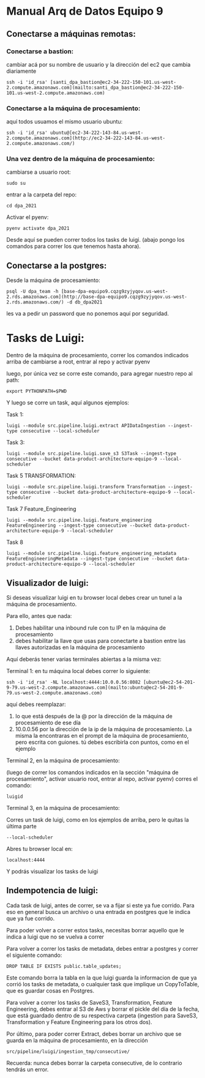 # Manual Arq de Datos Equipo 9

## Conectarse a máquinas remotas:

### Conectarse a bastion:

cambiar acá por su nombre de usuario y la dirección del ec2 que cambia diariamente

`ssh -i 'id_rsa' [santi_dpa_bastion@ec2-34-222-150-101.us-west-2.compute.amazonaws.com](mailto:santi_dpa_bastion@ec2-34-222-150-101.us-west-2.compute.amazonaws.com)`

### Conectarse a la máquina de procesamiento:

aquí todos usuamos el mismo usuario ubuntu:

`ssh -i 'id_rsa' ubuntu@[ec2-34-222-143-84.us-west-2.compute.amazonaws.com](http://ec2-34-222-143-84.us-west-2.compute.amazonaws.com/)`

### Una vez dentro de la máquina de procesamiento:

cambiarse a usuario root:

`sudo su`

entrar a la carpeta del repo:

`cd dpa_2021`

Activar el pyenv:

`pyenv activate dpa_2021`

Desde aquí se pueden correr todos los tasks de luigi. (abajo pongo los comandos para correr los que tenemos hasta ahora). 

## Conectarse a la postgres:

Desde la máquina de procesamiento:

`psql -U dpa_team -h [base-dpa-equipo9.cqzg9zyjyqov.us-west-2.rds.amazonaws.com](http://base-dpa-equipo9.cqzg9zyjyqov.us-west-2.rds.amazonaws.com/) -d db_dpa2021`

les va a pedir un password que no ponemos aquí por seguridad. 

# Tasks de Luigi:

Dentro de la máquina de procesamiento, correr los comandos indicados arriba de cambiarse a root, entrar al repo y activar pyenv 

luego, por única vez se corre este comando, para agregar nuestro repo al path:

`export PYTHONPATH=$PWD`

Y luego se corre un task, aquí algunos ejemplos:

Task 1:

`luigi --module src.pipeline.luigi.extract APIDataIngestion --ingest-type consecutive --local-scheduler`

Task 3:

`luigi --module src.pipeline.luigi.save_s3 S3Task --ingest-type consecutive --bucket data-product-architecture-equipo-9 --local-scheduler`

Task 5  TRANSFORMATION: 

`luigi --module src.pipeline.luigi.transform Transformation --ingest-type consecutive --bucket data-product-architecture-equipo-9 --local-scheduler`

Task 7 Feature_Engineering 

`luigi --module src.pipeline.luigi.feature_engineering FeatureEngineering --ingest-type consecutive --bucket data-product-architecture-equipo-9 --local-scheduler`

Task 8 

`luigi --module src.pipeline.luigi.feature_engineering_metadata FeatureEngineeringMetadata --ingest-type consecutive --bucket data-product-architecture-equipo-9 --local-scheduler`

## Visualizador de luigi:

Si deseas visualizar luigi en tu browser local debes crear un tunel a la máquina de procesamiento. 

Para ello, antes que nada: 

1. Debes habilitar una inbound rule con tu IP en la máquina de procesamiento
2. debes habilitar la llave que usas para conectarte a bastion entre las llaves autorizadas en la máquina de procesamiento 

Aquí deberás tener varias terminales abiertas a la misma vez: 

Terminal 1: en tu máquina local debes correr lo siguiente:

`ssh -i 'id_rsa' -NL localhost:4444:10.0.0.56:8082 [ubuntu@ec2-54-201-9-79.us-west-2.compute.amazonaws.com](mailto:ubuntu@ec2-54-201-9-79.us-west-2.compute.amazonaws.com)`

aquí debes reemplazar:

1. lo que está después de la @ por la dirección de la máquina de procesamiento de ese día
2. 10.0.0.56 por la dirección de la ip de la máquina de procesamiento. La misma la encontraras en el prompt de la máquina de procesamiento, pero escrita con guiones. tú debes escribirla con puntos, como en el ejemplo 

Terminal 2, en la máquina de procesamiento:

(luego de correr los comandos indicados en la sección "máquina de procesamiento", activar usuario root, entrar al repo, activar pyenv) corres el comando:

`luigid`

Terminal 3, en la máquina de procesamiento:

Corres un task de luigi, como en los ejemplos de arriba, pero le quitas la última parte

`--local-scheduler`

Abres tu browser local en: 

`localhost:4444`

Y podrás visualizar los tasks de luigi

## Indempotencia de luigi:

Cada task de luigi, antes de correr, se va a fijar si este ya fue corrido. Para eso en general busca un archivo o una entrada en postgres que le indica que ya fue corrido. 

Para poder volver a correr estos tasks, necesitas borrar aquello que le indica a luigi que no se vuelva a correr 

Para volver a correr los tasks de metadata, debes entrar a postgres y correr el siguiente comando: 

`DROP TABLE IF EXISTS public.table_updates;`

Este comando borra la tabla en la que luigi guarda la informacion de que ya corrió los tasks de metadata, o cualquier task que implique un CopyToTable, que es guardar cosas en Postgres. 

Para volver a correr los tasks de SaveS3, Transformation, Feature Engineering, debes entrar al S3 de Aws y borrar el pickle del día de la fecha, que está guardado dentro de su respectiva carpeta (ingestion para SaveS3, Transformation y Feature Engineering para los otros dos). 

Por último, para poder correr Extract, debes borrar un archivo que se guarda en la máquina de procesamiento, en la dirección 

`src/pipeline/luigi/ingestion_tmp/consecutive/`

Recuerda: nunca debes borrar la carpeta consecutive, de lo contrario tendrás un error.
